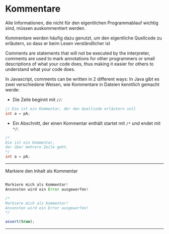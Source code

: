 # Kommentare
Alle Informationen, die nicht für den eigentlichen Programmablauf wichtig sind, müssen auskommentiert werden. 

Kommentare werden häufig dazu genutzt, um den eigentliche Quellcode zu erläutern, so dass er beim Lesen verständlicher ist

Comments are statements that will not be executed by the interpreter, comments are used to mark annotations for other programmers or small descriptions of what your code does, thus making it easier for others to understand what your code does.

In Javascript, comments can be written in 2 different ways:
In Java gibt es zwei verschiedene Weisen, wie Kommentare in Dateien kenntlich gemacht werde:

* Die Zeile beginnt mit `//`:

```java
// Die ist ein Kommentar, der den Quellcode erläutern soll
int a = pA;
```

* Ein Abschnitt, der einen Kommentar enthält startet mit `/*` und endet mit `*/`:

```java
/*
Die ist ein Kommentar,
der über mehrere Zeile geht.
*/
int a = pA;
```


---

Markiere den Inhalt als Kommentar

```js

Markiere mich als Kommentar!
Ansonsten wird ein Error ausgeworfen!

```

```js
/*
Markiere mich als Kommentar!
Ansonsten wird ein Error ausgeworfen!
*/
```

```js
assert(true);
```

---